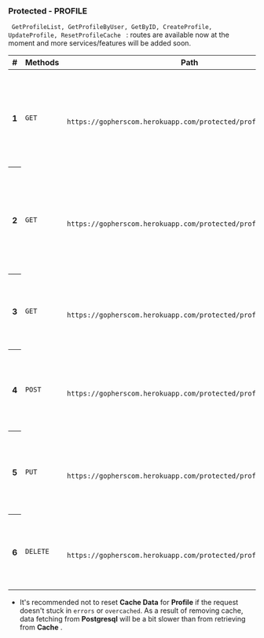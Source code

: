 

### Protected - PROFILE
<code> GetProfileList, GetProfileByUser, GetByID, CreateProfile, UpdateProfile, ResetProfileCache </code> : routes are available now at the moment and more
services/features will be added soon.


<table class="table table-hover">
    <thead>
        <tr>
            <th scope="col">#</th>
            <th scope="col">Methods</th>
            <th scope="col">Path</th>
            <th scope="col">Types</th>
            <th scope="col">Description</th>
        </tr>
    </thead>
    <tbody>
        <tr>
            <th scope="row">1</th>
            <td><code>GET</code></td>
            <td>
                <code>
                    https://gopherscom.herokuapp.com/protected/profile/list
                </code>
            </td>
            <td><code>{String, Objects, Slice}</code></td>
            <td> <code>'/profile/list'</code> route will allow you to fetch <code>slices of profile object</code> data from
                <code>Postgresql/Redis</code>
                Database.<code>{ Authenitication with valid accessToken is required }</code> </td>
        </tr>
        <tr>
            <th scope="row">2</th>
            <td><code>GET</code></td>
            <td>
                <code>
                    https://gopherscom.herokuapp.com/protected/profile/byuser
                </code>
            </td>
            <td><code>{String, Objects }</code></td>
            <td> <code>'/profile/byuser'</code> route will allow you to fetch <code>profile object</code> data from
                <code>Postgresql/Redis</code>
                Database using `userid`.<code>{ Authenitication with valid accessToken is required }</code> </td>
        </tr>
        <tr>
            <th scope="row">3</th>
            <td><code>GET</code></td>
            <td>
                <code>
                    https://gopherscom.herokuapp.com/protected/profile/byid?id={}
                </code>
            </td>
            <td><code>{String, Objects}</code></td>
            <td> <code>'/'</code> route will allow you to fetch only specific <code>Profile Object</code> based
                on <code>profileid</code>.<code>{ refreshToken need to be valid }</code> </td>
        </tr>
        <tr>
            <th scope="row">4</th>
            <td><code>POST</code></td>
            <td>
                <code>
                https://gopherscom.herokuapp.com/protected/profile/new
                </code>
            </td>
            <td><code>{String, Slices, Points, Number}</code></td>
            <td> <code>'/profile/new'</code> route will allow you to add user profile data to database.<code>{ Authenitication with valid accessToken is required }</code> </td>
        </tr>
        <tr>
            <th scope="row">5</th>
            <td><code>PUT</code></td>
            <td>
                <code>
                https://gopherscom.herokuapp.com/protected/profile/update
                </code>
            </td>
            <td><code>{String, Slices, Points, Number}</code></td>
            <td> <code>'/profile/update'</code> route will allow you to update <code>Profile</code> with
                <code>{id}</code> to database.
                <code>{ Authenitication with valid accessToken is required }</code> . </td>
        </tr>
        <tr>
            <th scope="row">6</th>
            <td><code>DELETE</code></td>
            <td>
                <code>
                 https://gopherscom.herokuapp.com/protected/profile/resetcache
                </code>
            </td>
            <td><code>{String}</code></td>
            <td> <code>'/'</code> route will allow you to reset all <code>Profile</code> data in 
                <code>Redis cache</code>.
                <code>{ Authenitication with valid accessToken is required }</code> . </td>
        </tr>
    </tbody>
</table>

- It's recommended not to reset **Cache Data** for **Profile** if the request doesn't stuck in `errors` or `overcached`. As a result of removing cache, data fetching from **Postgresql** will be a bit slower than from retrieving from **Cache** .